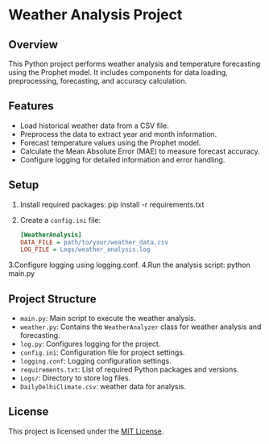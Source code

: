 # Weather Analysis Project

## Overview

This Python project performs weather analysis and temperature forecasting using the Prophet model. It includes components for data loading, preprocessing, forecasting, and accuracy calculation.

## Features

- Load historical weather data from a CSV file.
- Preprocess the data to extract year and month information.
- Forecast temperature values using the Prophet model.
- Calculate the Mean Absolute Error (MAE) to measure forecast accuracy.
- Configure logging for detailed information and error handling.

## Setup

1. Install required packages:
      pip install -r requirements.txt

2. Create a `config.ini` file:
    ```ini
    [WeatherAnalysis]
    DATA_FILE = path/to/your/weather_data.csv
    LOG_FILE = Logs/weather_analysis.log

3.Configure logging using logging.conf.
4.Run the analysis script:
     python main.py


## Project Structure

- `main.py`: Main script to execute the weather analysis.
- `weather.py`: Contains the `WeatherAnalyzer` class for weather analysis and forecasting.
- `log.py`: Configures logging for the project.
- `config.ini`: Configuration file for project settings.
- `logging.conf`: Logging configuration settings.
- `requirements.txt`: List of required Python packages and versions.
- `Logs/`: Directory to store log files.
- `DailyDelhiClimate.csv`: weather data for analysis.

## License

This project is licensed under the [MIT License](LICENSE).
